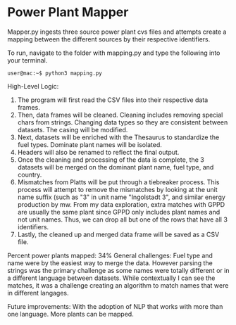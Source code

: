 # Power Plant Mapper

Mapper.py ingests three source power plant cvs files and attempts create a mapping between
the different sources by their respective identifiers.

To run, navigate to the folder with mapping.py and type the following into your terminal.

```console
user@mac:~$ python3 mapping.py
```

High-Level Logic:
1. The program will first read the CSV files into their respective data frames. 
2. Then, data frames will be cleaned. Cleaning includes removing special chars from strings. Changing data types so they are consistent between datasets. The casing will be modified.
3. Next, datasets will be enriched with the Thesaurus to standardize the fuel types. Dominate plant names will be isolated.
4. Headers will also be renamed to reflect the final output.
5. Once the cleaning and processing of the data is complete, the 3 datasets will be merged on the dominant plant name, fuel type, and country.
6. Mismatches from Platts will be put through a tiebreaker process. This process will attempt to remove the mismatches by looking at the unit name suffix (such as "3" in unit name "Ingolstadt 3", and similar energy production by mw.  From my data exploration, extra matches with GPPD are usually the same plant since GPPD only includes plant names and not unit names. Thus,
   we can drop all but one of the rows that have all 3 identifiers.
7. Lastly, the cleaned up and merged data frame will be saved as a CSV file.


Percent power plants mapped: 34%
General challenges: Fuel type and name were by the easiest way to merge the data. However parsing the strings was the primary challenge as some names were totally different or in a different language between datasets. While contextually I can see the matches, it was a challenge creating an algorithm to match names that were in different langages.

Future improvements: With the adoption of NLP that works with more than one language. More plants can be mapped.

